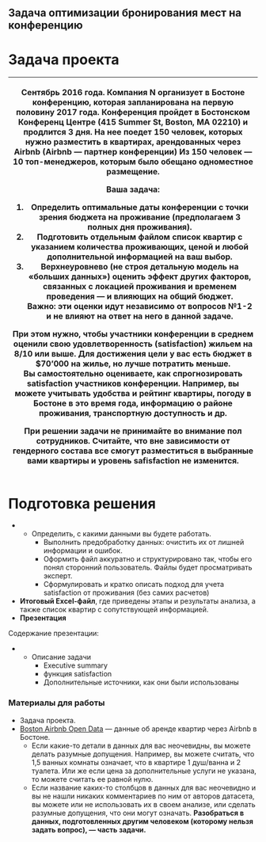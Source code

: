 ## Задача оптимизации бронирования мест на конференцию

# Задача проекта

<table><thead><tr><th><p>Сентябрь 2016 года. Компания N организует в Бостоне конференцию, которая запланирована на первую половину 2017 года. Конференция пройдет в Бостонском Конференц Центре (415 Summer St, Boston, MA 02210) и продлится 3 дня. На нее поедет 150 человек, которых нужно разместить в квартирах, арендованных через Airbnb (Airbnb ― партнер конференции) Из 150 человек ― 10 топ-менеджеров, которым было обещано одноместное размещение.<br></p><p><strong>Ваша задача:</strong></p><ol><li>Определить оптимальные даты конференции с точки зрения бюджета на проживание (предполагаем 3 полных дня проживания).</li><li>Подготовить отдельным файлом список квартир с указанием количества проживающих, ценой и любой дополнительной информацией на ваш выбор.</li><li>Верхнеуровнево (не строя детальную модель на <strong>«</strong>больших данных<strong>»</strong>) оценить эффект других факторов, связанных с локацией проживания и временем проведения ― и влияющих на общий бюджет.<br><strong>Важно:</strong> эти оценки идут независимо от вопросов №1-2 и не влияют на ответ на него в данной задаче.<br></li></ol><p>При этом нужно, чтобы участники конференции в среднем оценили свою удовлетворенность (satisfaction) жильем на 8/10 или выше. Для достижения цели у вас есть бюджет в $70’000 на жилье, но лучше потратить меньше.<br>Вы самостоятельно оцениваете, как спрогнозировать satisfaction участников конференции. Например, вы можете учитывать удобства и рейтинг квартиры, погоду в Бостоне в это время года, информацию о районе проживания, транспортную доступность и др.</p><p>При решении задачи не принимайте во внимание пол сотрудников. Считайте, что вне зависимости от гендерного состава все смогут разместиться в выбранные вами квартиры и уровень safisfaction не изменится.</p></th></tr></thead></table>

#

#

# Подготовка решения

- - Определить, с какими данными вы будете работать.
    - Выполнить предобработку данных: очистить их от лишней информации и ошибок.
    - Оформить файл аккуратно и структурировано так, чтобы его понял сторонний пользователь. Файлы будет просматривать эксперт.
    - Сформулировать и кратко описать подход для учета satisfaction от проживания (без самих расчетов)
- **Итоговый Excel-файл**, где приведены этапы и результаты анализа, а также список квартир с сопутствующей информацией.
- **Презентация**

Содержание презентации:

- - Описание задачи
    - Executive summary
    - функция satisfaction
    - Дополнительные источники, как они были использованы

### Материалы для работы

- Задача проекта.
- [Boston Airbnb Open Data](https://www.kaggle.com/airbnb/boston?select=listings.csv) ― данные об аренде квартир через Airbnb в Бостоне.
  - Если какие-то детали в данных для вас неочевидны, вы можете делать разумные допущения. Например, вы можете считать, что 1,5 ванных комнаты означает, что в квартире 1 душ/ванна и 2 туалета. Или же если цена за дополнительные услуги не указана, то можете считать ее равной нулю.
  - Если название каких-то столбцов в данных для вас неочевидно и вы не нашли никаких комментариев по ним от авторов датасета, вы можете или не использовать их в своем анализе, или сделать разумные допущения, что они могут означать. **Разобраться в данных, подготовленных другим человеком (которому нельзя задать вопрос), ― часть задачи.**
